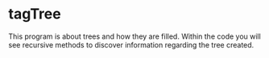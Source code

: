 # tagTree
This program is about trees and how they are filled. Within the code you will see recursive methods to discover information regarding the tree created. 
